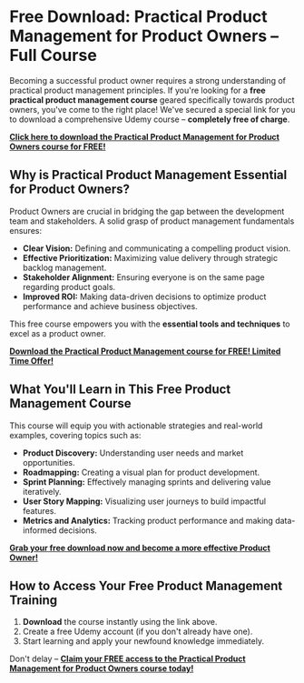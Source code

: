 # Free Download: Practical Product Management for Product Owners – Full Course

Becoming a successful product owner requires a strong understanding of practical product management principles. If you're looking for a **free practical product management course** geared specifically towards product owners, you've come to the right place! We've secured a special link for you to download a comprehensive Udemy course – **completely free of charge**.

[**Click here to download the Practical Product Management for Product Owners course for FREE!**](https://udemywork.com/practical-product-management-for-product-owners)

## Why is Practical Product Management Essential for Product Owners?

Product Owners are crucial in bridging the gap between the development team and stakeholders. A solid grasp of product management fundamentals ensures:

*   **Clear Vision:** Defining and communicating a compelling product vision.
*   **Effective Prioritization:** Maximizing value delivery through strategic backlog management.
*   **Stakeholder Alignment:** Ensuring everyone is on the same page regarding product goals.
*   **Improved ROI:** Making data-driven decisions to optimize product performance and achieve business objectives.

This free course empowers you with the **essential tools and techniques** to excel as a product owner.

[**Download the Practical Product Management course for FREE! Limited Time Offer!**](https://udemywork.com/practical-product-management-for-product-owners)

## What You'll Learn in This Free Product Management Course

This course will equip you with actionable strategies and real-world examples, covering topics such as:

*   **Product Discovery:** Understanding user needs and market opportunities.
*   **Roadmapping:** Creating a visual plan for product development.
*   **Sprint Planning:** Effectively managing sprints and delivering value iteratively.
*   **User Story Mapping:** Visualizing user journeys to build impactful features.
*   **Metrics and Analytics:** Tracking product performance and making data-informed decisions.

[**Grab your free download now and become a more effective Product Owner!**](https://udemywork.com/practical-product-management-for-product-owners)

## How to Access Your Free Product Management Training

1.  **Download** the course instantly using the link above.
2.  Create a free Udemy account (if you don't already have one).
3.  Start learning and apply your newfound knowledge immediately.

Don't delay – **[Claim your FREE access to the Practical Product Management for Product Owners course today!](https://udemywork.com/practical-product-management-for-product-owners)**
